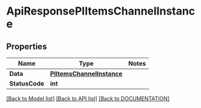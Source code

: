 # ApiResponsePIItemsChannelInstance

## Properties
Name | Type | Notes
------------ | ------------- | -------------
**Data** | **[**PIItemsChannelInstance**](../Model/PIItemsChannelInstance.md)**
**StatusCode** | **int**

[[Back to Model list]](../../DOCUMENTATION.md#documentation-for-models) [[Back to API list]](../../DOCUMENTATION.md#documentation-for-api-endpoints) [[Back to DOCUMENTATION]](../../DOCUMENTATION.md)
